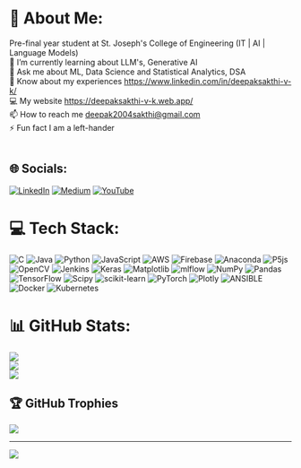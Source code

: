 # 💫 About Me:
Pre-final year student at St. Joseph's College of Engineering (IT | AI | Language Models)<br>🌱 I’m currently learning about LLM's, Generative AI<br>💬 Ask me about ML, Data Science and Statistical Analytics, DSA<br>📄 Know about my experiences https://www.linkedin.com/in/deepaksakthi-v-k/<br>💻 My website https://deepaksakthi-v-k.web.app/<br>📫 How to reach me deepak2004sakthi@gmail.com<br>⚡ Fun fact I am a left-hander<br><br>


## 🌐 Socials:
[![LinkedIn](https://img.shields.io/badge/LinkedIn-%230077B5.svg?logo=linkedin&logoColor=white)](https://linkedin.com/in/deepaksakthi-v-k) [![Medium](https://img.shields.io/badge/Medium-12100E?logo=medium&logoColor=white)](https://medium.com/@deepaksakthi_v_k) [![YouTube](https://img.shields.io/badge/YouTube-%23FF0000.svg?logo=YouTube&logoColor=white)](https://youtube.com/@httalphazwarrior6083) 

# 💻 Tech Stack:
![C](https://img.shields.io/badge/c-%2300599C.svg?style=flat-square&logo=c&logoColor=white) ![Java](https://img.shields.io/badge/java-%23ED8B00.svg?style=flat-square&logo=openjdk&logoColor=white) ![Python](https://img.shields.io/badge/python-3670A0?style=flat-square&logo=python&logoColor=ffdd54) ![JavaScript](https://img.shields.io/badge/javascript-%23323330.svg?style=flat-square&logo=javascript&logoColor=%23F7DF1E) ![AWS](https://img.shields.io/badge/AWS-%23FF9900.svg?style=flat-square&logo=amazon-aws&logoColor=white) ![Firebase](https://img.shields.io/badge/firebase-%23039BE5.svg?style=flat-square&logo=firebase) ![Anaconda](https://img.shields.io/badge/Anaconda-%2344A833.svg?style=flat-square&logo=anaconda&logoColor=white) ![P5js](https://img.shields.io/badge/p5.js-ED225D?style=flat-square&logo=p5.js&logoColor=FFFFFF) ![OpenCV](https://img.shields.io/badge/opencv-%23white.svg?style=flat-square&logo=opencv&logoColor=white) ![Jenkins](https://img.shields.io/badge/jenkins-%232C5263.svg?style=flat-square&logo=jenkins&logoColor=white) ![Keras](https://img.shields.io/badge/Keras-%23D00000.svg?style=flat-square&logo=Keras&logoColor=white) ![Matplotlib](https://img.shields.io/badge/Matplotlib-%23ffffff.svg?style=flat-square&logo=Matplotlib&logoColor=black) ![mlflow](https://img.shields.io/badge/mlflow-%23d9ead3.svg?style=flat-square&logo=numpy&logoColor=blue) ![NumPy](https://img.shields.io/badge/numpy-%23013243.svg?style=flat-square&logo=numpy&logoColor=white) ![Pandas](https://img.shields.io/badge/pandas-%23150458.svg?style=flat-square&logo=pandas&logoColor=white) ![TensorFlow](https://img.shields.io/badge/TensorFlow-%23FF6F00.svg?style=flat-square&logo=TensorFlow&logoColor=white) ![Scipy](https://img.shields.io/badge/SciPy-%230C55A5.svg?style=flat-square&logo=scipy&logoColor=%white) ![scikit-learn](https://img.shields.io/badge/scikit--learn-%23F7931E.svg?style=flat-square&logo=scikit-learn&logoColor=white) ![PyTorch](https://img.shields.io/badge/PyTorch-%23EE4C2C.svg?style=flat-square&logo=PyTorch&logoColor=white) ![Plotly](https://img.shields.io/badge/Plotly-%233F4F75.svg?style=flat-square&logo=plotly&logoColor=white) ![ANSIBLE](https://img.shields.io/badge/ansible-%231A1918.svg?style=flat-square&logo=ansible&logoColor=white) ![Docker](https://img.shields.io/badge/docker-%230db7ed.svg?style=flat-square&logo=docker&logoColor=white) ![Kubernetes](https://img.shields.io/badge/kubernetes-%23326ce5.svg?style=flat-square&logo=kubernetes&logoColor=white)
# 📊 GitHub Stats:
![](https://github-readme-stats.vercel.app/api?username=deepak484sakthi2004&theme=midnight-purple&hide_border=true&include_all_commits=true&count_private=false)<br/>
![](https://github-readme-streak-stats.herokuapp.com/?user=deepak484sakthi2004&theme=midnight-purple&hide_border=true)<br/>
![](https://github-readme-stats.vercel.app/api/top-langs/?username=deepak484sakthi2004&theme=midnight-purple&hide_border=true&include_all_commits=true&count_private=false&layout=compact)

## 🏆 GitHub Trophies
![](https://github-profile-trophy.vercel.app/?username=deepak484sakthi2004&theme=radical&no-frame=false&no-bg=false&margin-w=4)

---
[![](https://visitcount.itsvg.in/api?id=deepak484sakthi2004&icon=0&color=0)](https://visitcount.itsvg.in)

<!-- Proudly created with GPRM ( https://gprm.itsvg.in ) -->
